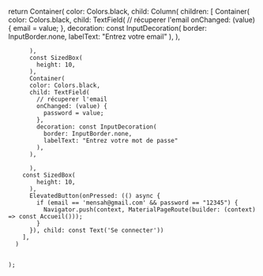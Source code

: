 return Container(
     color: Colors.black,
      child: Column(
        children: <Widget> [
         Container(
          color: Colors.black,
          child: TextField(
            // récuperer l'email
            onChanged: (value) {
              email = value;
            },
            decoration: const InputDecoration(
              border: InputBorder.none,
              labelText: "Entrez votre email"
            ),
          ),
                
          ),
          const SizedBox(
            height: 10,
          ),
          Container(
          color: Colors.black,
          child: TextField(
            // récuperer l'email
            onChanged: (value) {
              password = value;
            },
            decoration: const InputDecoration(
              border: InputBorder.none,
              labelText: "Entrez votre mot de passe"
            ),
          ),
                
          ),
        const SizedBox(
            height: 10,
          ),
          ElevatedButton(onPressed: (() async {
            if (email == 'mensah@gmail.com' && password == "12345") {
              Navigator.push(context, MaterialPageRoute(builder: (context) => const Accueil()));
            }
          }), child: const Text('Se connecter'))
        ],
      )
      
      
    );